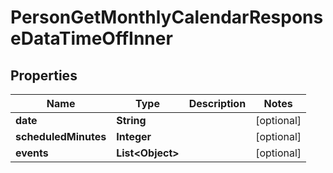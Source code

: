 

# PersonGetMonthlyCalendarResponseDataTimeOffInner


## Properties

| Name | Type | Description | Notes |
|------------ | ------------- | ------------- | -------------|
|**date** | **String** |  |  [optional] |
|**scheduledMinutes** | **Integer** |  |  [optional] |
|**events** | **List&lt;Object&gt;** |  |  [optional] |



